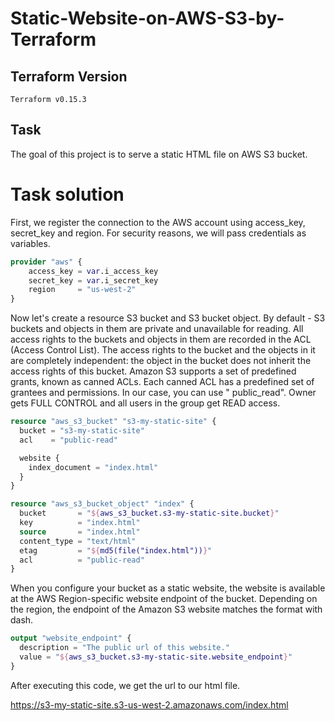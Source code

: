 Static-Website-on-AWS-S3-by-Terraform
========================================

 ## **Terraform Version** 
  
`Terraform v0.15.3`

## **Task**

The goal of this project is to serve a static HTML file on AWS S3 bucket. 

# **Task solution**

First, we register the connection to the AWS account using access_key, secret_key and region. For security reasons, we will pass credentials as variables. 

```terraform
provider "aws" {
    access_key = var.i_access_key
    secret_key = var.i_secret_key
    region     = "us-west-2"
}
```

Now let's create a resource S3 bucket and S3 bucket object. By default - S3 buckets and objects in them are private and unavailable for reading. 
All access rights to the buckets and objects in them are recorded in the ACL (Access Control List). The access rights to the bucket and the objects in it are completely independent: the object in the bucket does not inherit the access rights of this bucket. Amazon S3 supports a set of predefined grants, known as canned ACLs. Each canned ACL has a predefined set of grantees and permissions. In our case, you can use " public_read". Owner gets FULL CONTROL and all users in the group get READ access.

```terraform
resource "aws_s3_bucket" "s3-my-static-site" {
  bucket = "s3-my-static-site"
  acl    = "public-read"

  website {
    index_document = "index.html"
  }
}

resource "aws_s3_bucket_object" "index" {
  bucket       = "${aws_s3_bucket.s3-my-static-site.bucket}"
  key          = "index.html"
  source       = "index.html"
  content_type = "text/html"
  etag         = "${md5(file("index.html"))}"
  acl          = "public-read"
}
```
When you configure your bucket as a static website, the website is available at the AWS Region-specific website endpoint of the bucket. Depending on the region, the endpoint of the Amazon S3 website matches the format with dash.

```terraform
output "website_endpoint" {
  description = "The public url of this website."
  value = "${aws_s3_bucket.s3-my-static-site.website_endpoint}"
}
```
After executing this code, we get the url to our html file.

<https://s3-my-static-site.s3-us-west-2.amazonaws.com/index.html>


